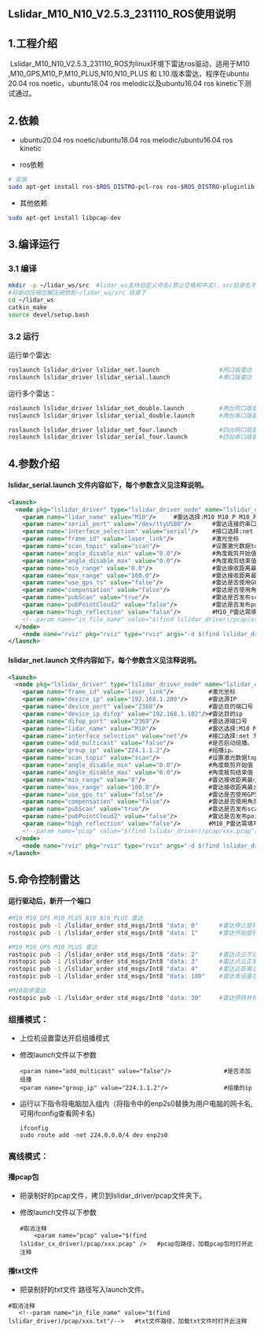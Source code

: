 ## Lslidar_M10_N10_V2.5.3_231110_ROS使用说明

## 1.工程介绍

​		Lslidar_M10_N10_V2.5.3_231110_ROS为linux环境下雷达ros驱动，适用于M10 ,M10_GPS,M10_P,M10_PLUS,N10,N10_PLUS 和 L10.版本雷达，程序在ubuntu 20.04 ros noetic，ubuntu18.04 ros melodic以及ubuntu16.04 ros kinetic下测试通过。

## 2.依赖

- ubuntu20.04 ros noetic/ubuntu18.04 ros melodic/ubuntu16.04 ros kinetic

- ros依赖

```bash
# 安装
sudo apt-get install ros-$ROS_DISTRO-pcl-ros ros-$ROS_DISTRO-pluginlib  ros-$ROS_DISTRO-pcl-conversions  ros-$ROS_DISTRO-diagnostic-updater
```

- 其他依赖

~~~bash
sudo apt-get install libpcap-dev
~~~



## 3.编译运行

### 3.1 编译

~~~bash
mkdir -p ~/lidar_ws/src  #lidar_ws支持自定义命名(禁止空格和中文)，src目录名不能改变
#将驱动压缩包解压缩放到~/lidar_ws/src 目录下
cd ~/lidar_ws
catkin_make
source devel/setup.bash
~~~

### 3.2 运行

运行单个雷达:

~~~bash
roslaunch lslidar_driver lslidar_net.launch 				#网口版雷达
roslaunch lslidar_driver lslidar_serial.launch 				#串口版雷达
~~~

运行多个雷达：

~~~bash
roslaunch lslidar_driver lslidar_net_double.launch			#两台网口版雷达
roslaunch lslidar_driver lslidar_serial_double.launch		#两台串口版雷达

roslaunch lslidar_driver lslidar_net_four.launch			#四台网口版雷达
roslaunch lslidar_driver lslidar_serial_four.launch			#四台串口版雷达
~~~

## 4.参数介绍

#### lslidar_serial.launch 文件内容如下，每个参数含义见注释说明。

~~~xml
<launch>
  <node pkg="lslidar_driver" type="lslidar_driver_node" name="lslidar_driver_node" output="screen">
    <param name="lidar_name" value="M10"/>     #雷达选择:M10 M10_P M10_PLUS M10_GPS N10 N10_PLUS L10
    <param name="serial_port" value="/dev/ttyUSB0"/>      #雷达连接的串口
    <param name="interface_selection" value="serial"/>    #接口选择:net 为网口,serial 为串口
    <param name="frame_id" value="laser_link"/>           #激光坐标
    <param name="scan_topic" value="scan"/>               #设置激光数据topic名称
    <param name="angle_disable_min" value="0.0"/>         #角度裁剪开始值
    <param name="angle_disable_max" value="0.0"/>         #角度裁剪结束值
    <param name="min_range" value="0.0"/>                 #雷达接收距离最小值
    <param name="max_range" value="100.0"/>               #雷达接收距离最大值
    <param name="use_gps_ts" value="false"/>              #雷达是否使用GPS授时
    <param name="compensation" value="false"/>            #雷达是否使用角度补偿功能
    <param name="pubScan" value="true"/>                  #雷达是否发布scan话题
    <param name="pubPointCloud2" value="false"/>          #雷达是否发布pointcloud2话题
    <param name="high_reflection" value="false"/>         #M10_P雷达需填写该值,若不确定，请联系技术支持。
    <!--param name="in_file_name" value="$(find lslidar_driver)/pcap/xxx.txt"/-->   #驱动是否使用txt文件读取功能
  </node>
    <node name="rviz" pkg="rviz" type="rviz" args="-d $(find lslidar_driver)/rviz/lslidar.rviz" output="screen"/>      #雷达点云配置
</launch>
~~~



#### lslidar_net.launch 文件内容如下，每个参数含义见注释说明。

~~~xml
<launch>
  <node pkg="lslidar_driver" type="lslidar_driver_node" name="lslidar_driver_node" output="screen">
    <param name="frame_id" value="laser_link"/>          #激光坐标
    <param name="device_ip" value="192.168.1.200"/>      #雷达源IP
    <param name="device_port" value="2368"/>             #雷达目的端口号
    <param name="device_ip_difop" value="192.168.1.102"/>#雷达目的ip
    <param name="difop_port" value="2369"/>              #雷达源端口号
    <param name="lidar_name" value="M10"/>               #雷达选择:M10 M10_P M10_PLUS M10_GPS N10 N10_PLUS L10
    <param name="interface_selection" value="net"/>      #接口选择:net 为网口,serial 为串口
    <param name="add_multicast" value="false"/>          #是否启动组播。
    <param name="group_ip" value="224.1.1.2"/>           #组播ip。
    <param name="scan_topic" value="scan"/>              #设置激光数据topic名称
    <param name="angle_disable_min" value="0.0"/>        #角度裁剪开始值
    <param name="angle_disable_max" value="0.0"/>        #角度裁剪结束值
    <param name="min_range" value="0"/>                  #雷达接收距离最小值
    <param name="max_range" value="100.0"/>              #雷达接收距离最大值
    <param name="use_gps_ts" value="false"/>             #雷达是否使用GPS授时
    <param name="compensation" value="false"/>           #雷达是否使用角度补偿功能
    <param name="pubScan" value="true"/>                 #雷达是否发布scan话题
    <param name="pubPointCloud2" value="false"/>         #雷达是否发布pointcloud2话题
    <param name="high_reflection" value="false"/>        #M10_P雷达需填写该值,若不确定，请联系技术支持。
    <!--param name="pcap" value="$(find lslidar_driver)/pcap/xxx.pcap"/-->     #雷达是否使用pcap包读取功能
  </node>
    <node name="rviz" pkg="rviz" type="rviz" args="-d $(find lslidar_driver)/rviz/lslidar.rviz" output="screen"/>      #雷达点云配置
</launch>
~~~



## 5.命令控制雷达

#### 运行驱动后，新开一个端口

~~~bash
#M10 M10_GPS M10_PLUS N10 N10_PLUS 雷达
rostopic pub -1 /lslidar_order std_msgs/Int8 "data: 0"		#雷达停止旋转
rostopic pub -1 /lslidar_order std_msgs/Int8 "data: 1"		#雷达开始旋转

#M10 M10_GPS M10_PLUS 雷达
rostopic pub -1 /lslidar_order std_msgs/Int8 "data: 2"		#雷达点云不滤波
rostopic pub -1 /lslidar_order std_msgs/Int8 "data: 3"		#雷达点云正常滤波
rostopic pub -1 /lslidar_order std_msgs/Int8 "data: 4"		#雷达近距离滤波
rostopic pub -1 /lslidar_order std_msgs/Int8 "data: 100"    #雷达发设备包

#M10启停雷达
rostopic pub -1 /lslidar_order std_msgs/Int8 "data: 30"		#雷达停转并停止发数据
~~~





### 组播模式：

- 上位机设置雷达开启组播模式

- 修改launch文件以下参数

  ~~~shell
  <param name="add_multicast" value="false"/>               #是否添加组播
  <param name="group_ip" value="224.1.1.2"/>                #组播的ip
  ~~~

- 运行以下指令将电脑加入组内（将指令中的enp2s0替换为用户电脑的网卡名,可用ifconfig查看网卡名)

  ~~~shell
  ifconfig
  sudo route add -net 224.0.0.0/4 dev enp2s0
  ~~~



### 离线模式：

#### 播pcap包

- 把录制好的pcap文件，拷贝到lslidar_driver/pcap文件夹下。

- 修改launch文件以下参数

  ~~~shell
  #取消注释
      <param name="pcap" value="$(find lslidar_cx_driver)/pcap/xxx.pcap" />   #pcap包路径，加载pcap包时打开此注释
  ~~~



#### 播txt文件

- 把录制好的txt文件 路径写入launch文件。

~~~shell
#取消注释
   <!--param name="in_file_name" value="$(find lslidar_driver)/pcap/xxx.txt"/-->   #txt文件路径，加载txt文件时打开此注释
~~~





